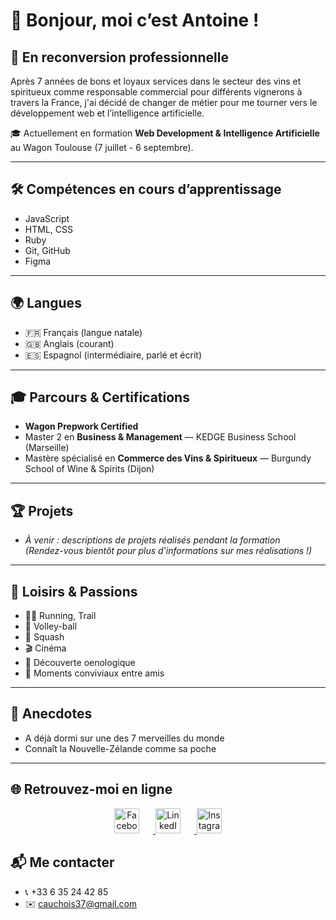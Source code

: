 # 👋 Bonjour, moi c’est Antoine !

## 🚀 En reconversion professionnelle

Après 7 années de bons et loyaux services dans le secteur des vins et spiritueux comme responsable commercial pour différents vignerons à travers la France, j'ai décidé de changer de métier pour me tourner vers le développement web et l’intelligence artificielle.

🎓 Actuellement en formation **Web Development & Intelligence Artificielle** au Wagon Toulouse (7 juillet - 6 septembre).

---

## 🛠️ Compétences en cours d’apprentissage

- JavaScript
- HTML, CSS
- Ruby
- Git, GitHub
- Figma

---

## 🌍 Langues

- 🇫🇷 Français (langue natale)
- 🇬🇧 Anglais (courant)
- 🇪🇸 Espagnol (intermédiaire, parlé et écrit)

---

## 🎓 Parcours & Certifications

- **Wagon Prepwork Certified**
- Master 2 en **Business & Management** — KEDGE Business School (Marseille)
- Mastère spécialisé en **Commerce des Vins & Spiritueux** — Burgundy School of Wine & Spirits (Dijon)

---

## 🏆 Projets

- *À venir : descriptions de projets réalisés pendant la formation*  
  *(Rendez-vous bientôt pour plus d’informations sur mes réalisations !)*

---

## 🎉 Loisirs & Passions

- 🏃‍♂️ Running, Trail
- 🏐 Volley-ball
- 🎾 Squash
- 🎬 Cinéma
- 🍷 Découverte oenologique
- 🥂 Moments conviviaux entre amis

---

## 🤩 Anecdotes

- A déjà dormi sur une des 7 merveilles du monde
- Connaît la Nouvelle-Zélande comme sa poche

---

## 🌐 Retrouvez-moi en ligne

<p align="center">
  <a href="https://www.facebook.com/" target="_blank">
    <img src="https://upload.wikimedia.org/wikipedia/commons/5/51/Facebook_f_logo_%282019%29.svg" alt="Facebook" width="40" style="margin-right: 22px;"/>
  </a>
  <a href="https://www.linkedin.com/" target="_blank">
    <img src="https://upload.wikimedia.org/wikipedia/commons/c/ca/LinkedIn_logo_initials.png" alt="LinkedIn" width="40" style="margin-right: 22px;"/>
  </a>
  <a href="https://www.instagram.com/" target="_blank">
    <img src="https://upload.wikimedia.org/wikipedia/commons/a/a5/Instagram_icon.png" alt="Instagram" width="40"/>
  </a>
</p>

## 📬 Me contacter

- 📞 +33 6 35 24 42 85
- ✉️ cauchois37@gmail.com
